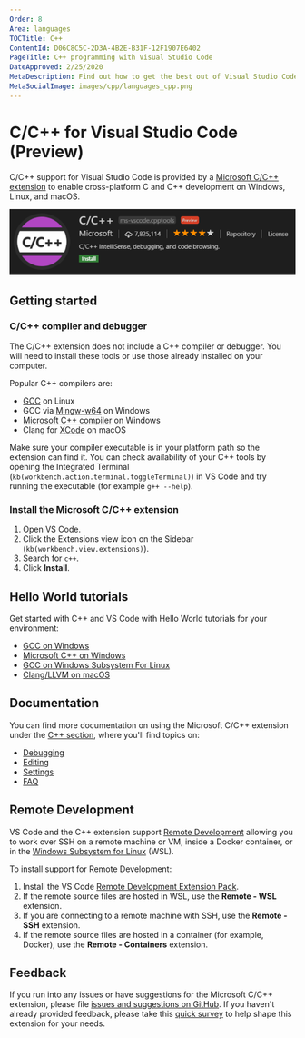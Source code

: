 ```yaml
---
Order: 8
Area: languages
TOCTitle: C++
ContentId: D06C8C5C-2D3A-4B2E-B31F-12F1907E6402
PageTitle: C++ programming with Visual Studio Code
DateApproved: 2/25/2020
MetaDescription: Find out how to get the best out of Visual Studio Code and C++.
MetaSocialImage: images/cpp/languages_cpp.png
---
```

# C/C++ for Visual Studio Code (Preview)

C/C++ support for Visual Studio Code is provided by a [Microsoft C/C++ extension](https://marketplace.visualstudio.com/items?itemName=ms-vscode.cpptools) to enable cross-platform C and C++ development on Windows, Linux, and macOS.

![cpp extension](images/cpp/cpp-extension.png)

## Getting started

### C/C++ compiler and debugger

The C/C++ extension does not include a C++ compiler or debugger. You will need to install these tools or use those already installed on your computer.

Popular C++ compilers are:

- [GCC](https://gcc.gnu.org/) on Linux
- GCC via [Mingw-w64](http://www.mingw-w64.org/) on Windows
- [Microsoft C++ compiler](https://docs.microsoft.com/cpp/build/building-on-the-command-line?view=vs-2019) on Windows
- Clang for [XCode](https://developer.apple.com/xcode/) on macOS

Make sure your compiler executable is in your platform path so the extension can find it. You can check availability of your C++ tools by opening the Integrated Terminal (`kb(workbench.action.terminal.toggleTerminal)`) in VS Code and try running the executable (for example `g++ --help`).

### Install the Microsoft C/C++ extension

1. Open VS Code.
1. Click the Extensions view icon on the Sidebar (`kb(workbench.view.extensions)`).
1. Search for `c++`.
1. Click **Install**.

## Hello World tutorials

Get started with C++ and VS Code with Hello World tutorials for your environment:

- [GCC on Windows](/docs/cpp/config-mingw.md)
- [Microsoft C++ on Windows](/docs/cpp/config-msvc.md)
- [GCC on Windows Subsystem For Linux](/docs/cpp/config-wsl.md)
- [Clang/LLVM on macOS](/docs/cpp/config-clang-mac.md)

## Documentation

You can find more documentation on using the Microsoft C/C++ extension under the [C++ section](/docs/cpp), where you'll find topics on:

- [Debugging](/docs/cpp/cpp-debug.md)
- [Editing](/docs/cpp/cpp-ide.md)
- [Settings](/docs/cpp/customize-default-settings-cpp.md)
- [FAQ](/docs/cpp/faq-cpp.md)

## Remote Development

VS Code and the C++ extension support [Remote Development](/docs/remote/remote-overview.md) allowing you to work over SSH on a remote machine or VM, inside a Docker container, or in the [Windows Subsystem for Linux](https://docs.microsoft.com/windows/wsl) (WSL).

To install support for Remote Development:

1. Install the VS Code [Remote Development Extension Pack](https://marketplace.visualstudio.com/items?itemName=ms-vscode-remote.vscode-remote-extensionpack).
1. If the remote source files are hosted in WSL, use the **Remote - WSL** extension.
1. If you are connecting to a remote machine with SSH, use the **Remote - SSH** extension.
1. If the remote source files are hosted in a container (for example, Docker), use the **Remote - Containers** extension.

## Feedback

If you run into any issues or have suggestions for the Microsoft C/C++ extension, please file [issues and suggestions on GitHub](https://github.com/Microsoft/vscode-cpptools/issues). If you haven't already provided feedback, please take this [quick survey](https://www.research.net/r/VBVV6C6) to help shape this extension for your needs.
